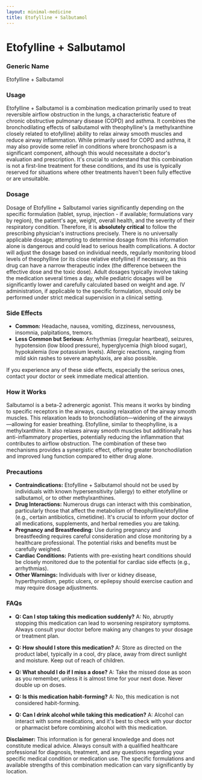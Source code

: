 ```yaml
---
layout: minimal-medicine
title: Etofylline + Salbutamol
---
```


# Etofylline + Salbutamol
### Generic Name
Etofylline + Salbutamol

### Usage

Etofylline + Salbutamol is a combination medication primarily used to treat reversible airflow obstruction in the lungs, a characteristic feature of chronic obstructive pulmonary disease (COPD) and asthma.  It combines the bronchodilating effects of salbutamol with theophylline's (a methylxanthine closely related to etofylline) ability to relax airway smooth muscles and reduce airway inflammation.  While primarily used for COPD and asthma, it may also provide some relief in conditions where bronchospasm is a significant component, although this would necessitate a doctor's evaluation and prescription.  It's crucial to understand that this combination is not a first-line treatment for these conditions, and its use is typically reserved for situations where other treatments haven't been fully effective or are unsuitable.

### Dosage

Dosage of Etofylline + Salbutamol varies significantly depending on the specific formulation (tablet, syrup, injection - if available; formulations vary by region), the patient's age, weight, overall health, and the severity of their respiratory condition.  Therefore, it is **absolutely critical** to follow the prescribing physician's instructions precisely.  There is no universally applicable dosage;  attempting to determine dosage from this information alone is dangerous and could lead to serious health complications.  A doctor will adjust the dosage based on individual needs, regularly monitoring blood levels of theophylline (or its close relative etofylline) if necessary, as this drug can have a narrow therapeutic index (the difference between the effective dose and the toxic dose). Adult dosages typically involve taking the medication several times a day, while pediatric dosages will be significantly lower and carefully calculated based on weight and age.  IV administration, if applicable to the specific formulation, should only be performed under strict medical supervision in a clinical setting.


### Side Effects

* **Common:** Headache, nausea, vomiting, dizziness, nervousness, insomnia, palpitations, tremors.
* **Less Common but Serious:**  Arrhythmias (irregular heartbeat), seizures, hypotension (low blood pressure), hyperglycemia (high blood sugar), hypokalemia (low potassium levels). Allergic reactions, ranging from mild skin rashes to severe anaphylaxis, are also possible.


If you experience any of these side effects, especially the serious ones, contact your doctor or seek immediate medical attention.


### How it Works

Salbutamol is a beta-2 adrenergic agonist. This means it works by binding to specific receptors in the airways, causing relaxation of the airway smooth muscles. This relaxation leads to bronchodilation—widening of the airways—allowing for easier breathing.  Etofylline, similar to theophylline, is a methylxanthine. It also relaxes airway smooth muscles but additionally has anti-inflammatory properties, potentially reducing the inflammation that contributes to airflow obstruction.  The combination of these two mechanisms provides a synergistic effect, offering greater bronchodilation and improved lung function compared to either drug alone.

### Precautions

* **Contraindications:** Etofylline + Salbutamol should not be used by individuals with known hypersensitivity (allergy) to either etofylline or salbutamol, or to other methylxanthines.
* **Drug Interactions:**  Numerous drugs can interact with this combination, particularly those that affect the metabolism of theophylline/etofylline (e.g., certain antibiotics, cimetidine).  It's crucial to inform your doctor of all medications, supplements, and herbal remedies you are taking.
* **Pregnancy and Breastfeeding:**  Use during pregnancy and breastfeeding requires careful consideration and close monitoring by a healthcare professional. The potential risks and benefits must be carefully weighed.
* **Cardiac Conditions:** Patients with pre-existing heart conditions should be closely monitored due to the potential for cardiac side effects (e.g., arrhythmias).
* **Other Warnings:**  Individuals with liver or kidney disease, hyperthyroidism, peptic ulcers, or epilepsy should exercise caution and may require dosage adjustments.


### FAQs

* **Q: Can I stop taking this medication suddenly?** A: No, abruptly stopping this medication can lead to worsening respiratory symptoms.  Always consult your doctor before making any changes to your dosage or treatment plan.

* **Q: How should I store this medication?** A: Store as directed on the product label, typically in a cool, dry place, away from direct sunlight and moisture. Keep out of reach of children.

* **Q: What should I do if I miss a dose?** A: Take the missed dose as soon as you remember, unless it is almost time for your next dose.  Never double up on doses.

* **Q: Is this medication habit-forming?** A:  No, this medication is not considered habit-forming.

* **Q: Can I drink alcohol while taking this medication?** A:  Alcohol can interact with some medications, and it's best to check with your doctor or pharmacist before combining alcohol with this medication.

**Disclaimer:** This information is for general knowledge and does not constitute medical advice. Always consult with a qualified healthcare professional for diagnosis, treatment, and any questions regarding your specific medical condition or medication use.  The specific formulations and available strengths of this combination medication can vary significantly by location.
